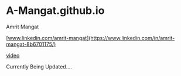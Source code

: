 # A-Mangat.github.io
Amrit Mangat

[www.linkedin.com/amrit-mangat](https://www.linkedin.com/in/amrit-mangat-8b6701175/)

[video](https://github.com/A-Mangat/A-Mangat.github.io/raw/refs/heads/update/Intruder_Alert_Video.mp4)


Currently Being Updated....
